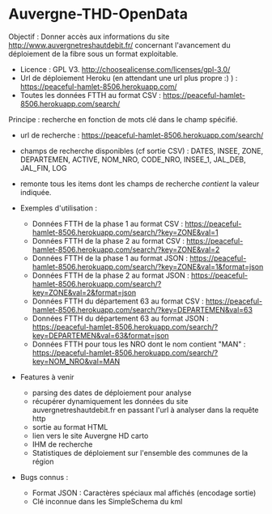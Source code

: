 # Auvergne-THD-OpenData
Objectif : Donner accès aux informations du site http://www.auvergnetreshautdebit.fr/ concernant l'avancement du déploiement de la fibre sous un format exploitable.

* Licence : GPL V3. http://choosealicense.com/licenses/gpl-3.0/
* Url de déploiement Heroku (en attendant une url plus propre :) ) : https://peaceful-hamlet-8506.herokuapp.com/
* Toutes les données FTTH    au format CSV : https://peaceful-hamlet-8506.herokuapp.com/search/

Principe : recherche en fonction de mots clé dans le champ spécifié.
* url de recherche : https://peaceful-hamlet-8506.herokuapp.com/search/
* champs de recherche disponibles (cf sortie CSV) : DATES,	INSEE,	ZONE,	DEPARTEMEN,	ACTIVE,	NOM_NRO,	CODE_NRO,	INSEE_1,	JAL_DEB,	JAL_FIN,	LOG
* remonte tous les items dont les champs de recherche _contient_ la valeur indiquée.

* Exemples d'utilisation :
  * Données FTTH de la phase 1 au format CSV : https://peaceful-hamlet-8506.herokuapp.com/search/?key=ZONE&val=1
  * Données FTTH de la phase 2 au format CSV : https://peaceful-hamlet-8506.herokuapp.com/search/?key=ZONE&val=2
  * Données FTTH de la phase 1 au format JSON : https://peaceful-hamlet-8506.herokuapp.com/search/?key=ZONE&val=1&format=json
  * Données FTTH de la phase 2 au format JSON : https://peaceful-hamlet-8506.herokuapp.com/search/?key=ZONE&val=2&format=json
  * Données FTTH du département 63 au format CSV : https://peaceful-hamlet-8506.herokuapp.com/search/?key=DEPARTEMEN&val=63
  * Données FTTH du département 63 au format JSON : https://peaceful-hamlet-8506.herokuapp.com/search/?key=DEPARTEMEN&val=63&format=json
  * Données FTTH pour tous les NRO dont le nom contient "MAN" : https://peaceful-hamlet-8506.herokuapp.com/search/?key=NOM_NRO&val=MAN

* Features à venir
  * parsing des dates de déploiement pour analyse
  * récupérer dynamiquement les données du site auvergnetreshautdebit.fr en passant l'url à analyser dans la requête http
  * sortie au format HTML
  * lien vers le site Auvergne HD carto
  * IHM de recherche
  * Statistiques de déploiement sur l'ensemble des communes de la région

* Bugs connus : 
  * Format JSON : Caractères spéciaux mal affichés (encodage sortie) 
  * Clé inconnue dans les SimpleSchema du kml
